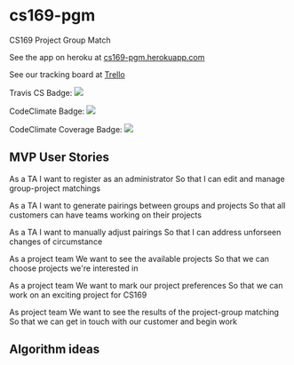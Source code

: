 # cs169-pgm
CS169 Project Group Match

See the app on heroku at <a href="http://cs169-pgm.herokuapp.com">cs169-pgm.herokuapp.com</a>

See our tracking board at <a href="https://trello.com/b/ZYvTGo5c/cs169">Trello</a>

Travis CS Badge: <img src="https://travis-ci.org/ashirahattia/cs169-pgm.svg?branch=master">

CodeClimate Badge:
<a href="https://codeclimate.com/github/ashirahattia/cs169-pgm"><img src="https://codeclimate.com/github/ashirahattia/cs169-pgm/badges/gpa.svg" /></a>

CodeClimate Coverage Badge: 
<a href="https://codeclimate.com/github/ashirahattia/cs169-pgm/coverage"><img src="https://codeclimate.com/github/ashirahattia/cs169-pgm/badges/coverage.svg" /></a>

<h2>MVP User Stories</h2>
As a TA
I want to register as an administrator
So that I can edit and manage group-project matchings

As a TA
I want to generate pairings between groups and projects
So that all customers can have teams working on their projects

As a TA
I want to manually adjust pairings
So that I can address unforseen changes of circumstance

As a project team
We want to see the available projects
So that we can choose projects we're interested in

As a project team
We want to mark our project preferences
So that we can work on an exciting project for CS169

As  project team
We want to see the results of the project-group matching
So that we can get in touch with our customer and begin work

<h2>Algorithm ideas</h2>

